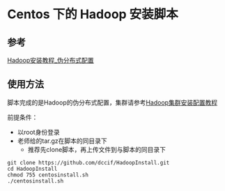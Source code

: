 # Centos 下的 Hadoop 安装脚本

## 参考

[Hadoop安装教程_伪分布式配置](http://dblab.xmu.edu.cn/blog/install-hadoop-in-centos)

## 使用方法

脚本完成的是Hadoop的伪分布式配置，集群请参考[Hadoop集群安装配置教程](http://dblab.xmu.edu.cn/blog/install-hadoop-cluster/)

前提条件：

- 以root身份登录
- 老师给的tar.gz在脚本的同目录下
  - 推荐先clone脚本，再上传文件到与脚本的同目录下

```shell
git clone https://github.com/dccif/HadoopInstall.git
cd HadoopInstall
chmod 755 centosinstall.sh
./centosinstall.sh
```

